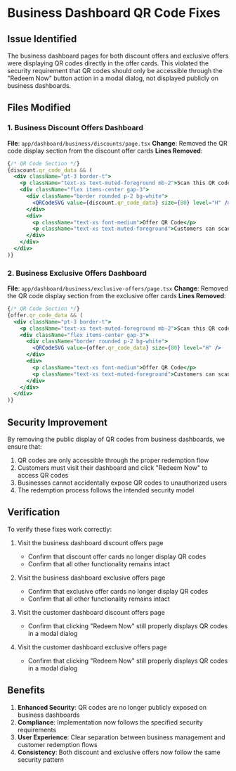 # Business Dashboard QR Code Fixes

## Issue Identified

The business dashboard pages for both discount offers and exclusive offers were displaying QR codes directly in the offer cards. This violated the security requirement that QR codes should only be accessible through the "Redeem Now" button action in a modal dialog, not displayed publicly on business dashboards.

## Files Modified

### 1. Business Discount Offers Dashboard
**File**: `app/dashboard/business/discounts/page.tsx`
**Change**: Removed the QR code display section from the discount offer cards
**Lines Removed**: 
```jsx
{/* QR Code Section */}
{discount.qr_code_data && (
  <div className="pt-3 border-t">
    <p className="text-xs text-muted-foreground mb-2">Scan this QR code to redeem offer:</p>
    <div className="flex items-center gap-3">
      <div className="border rounded p-2 bg-white">
        <QRCodeSVG value={discount.qr_code_data} size={80} level="H" />
      </div>
      <div>
        <p className="text-xs font-medium">Offer QR Code</p>
        <p className="text-xs text-muted-foreground">Customers can scan this to redeem</p>
      </div>
    </div>
  </div>
)}
```

### 2. Business Exclusive Offers Dashboard
**File**: `app/dashboard/business/exclusive-offers/page.tsx`
**Change**: Removed the QR code display section from the exclusive offer cards
**Lines Removed**: 
```jsx
{/* QR Code Section */}
{offer.qr_code_data && (
  <div className="pt-3 border-t">
    <p className="text-xs text-muted-foreground mb-2">Scan this QR code to redeem offer:</p>
    <div className="flex items-center gap-3">
      <div className="border rounded p-2 bg-white">
        <QRCodeSVG value={offer.qr_code_data} size={80} level="H" />
      </div>
      <div>
        <p className="text-xs font-medium">Offer QR Code</p>
        <p className="text-xs text-muted-foreground">Customers can scan this to redeem</p>
      </div>
    </div>
  </div>
)}
```

## Security Improvement

By removing the public display of QR codes from business dashboards, we ensure that:

1. QR codes are only accessible through the proper redemption flow
2. Customers must visit their dashboard and click "Redeem Now" to access QR codes
3. Businesses cannot accidentally expose QR codes to unauthorized users
4. The redemption process follows the intended security model

## Verification

To verify these fixes work correctly:

1. Visit the business dashboard discount offers page
   - Confirm that discount offer cards no longer display QR codes
   - Confirm that all other functionality remains intact

2. Visit the business dashboard exclusive offers page
   - Confirm that exclusive offer cards no longer display QR codes
   - Confirm that all other functionality remains intact

3. Visit the customer dashboard discount offers page
   - Confirm that clicking "Redeem Now" still properly displays QR codes in a modal dialog

4. Visit the customer dashboard exclusive offers page
   - Confirm that clicking "Redeem Now" still properly displays QR codes in a modal dialog

## Benefits

1. **Enhanced Security**: QR codes are no longer publicly exposed on business dashboards
2. **Compliance**: Implementation now follows the specified security requirements
3. **User Experience**: Clear separation between business management and customer redemption flows
4. **Consistency**: Both discount and exclusive offers now follow the same security pattern